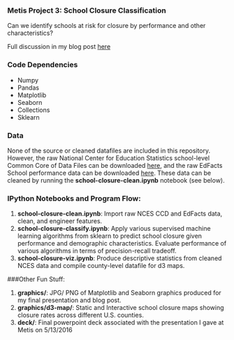 ### Metis Project 3: School Closure Classification

Can we identify schools at risk for closure by performance and other characteristics?

Full discussion in my blog post [here](http://www.huguedata.com/2016/05/21/predicting-school-closure/)

### Code Dependencies
* Numpy
* Pandas
* Matplotlib
* Seaborn
* Collections
* Sklearn


### Data
None of the source or cleaned datafiles are included in this repository. However, the raw National Center for Education Statistics school-level Common Core of Data Files can be downloaded [here](https://nces.ed.gov/ccd/pubschuniv.asp), and the raw EdFacts School performance data can be downloaded [here](http://www2.ed.gov/about/inits/ed/edfacts/data-files/index.html). These data can be cleaned by running the **school-closure-clean.ipynb** notebook (see below).


### IPython Notebooks and Program Flow:
1. **school-closure-clean.ipynb**: Import raw NCES CCD and EdFacts data, clean, and engineer features.
2. **school-closure-classify.ipynb**: Apply various supervised machine learning algorithms from sklearn to predict school closure given performance and demographic characteristics. Evaluate performance of various algorithms in terms of precision-recall tradeoff.
3. **school-closure-viz.ipynb**: Produce descriptive statistics from cleaned NCES data and compile county-level datafile for d3 maps.


###Other Fun Stuff:
1. **graphics/**: JPG/ PNG of Matplotlib and Seaborn graphics produced for my final presentation and blog post.
2. **graphics/d3-map/**: Static and Interactive school closure maps showing closure rates across different U.S. counties.
3. **deck/**: Final powerpoint deck associated with the presentation I gave at Metis on 5/13/2016


